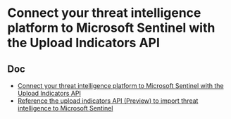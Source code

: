 # Connect your threat intelligence platform to Microsoft Sentinel with the Upload Indicators API

## Doc
* [Connect your threat intelligence platform to Microsoft Sentinel with the Upload Indicators API](https://learn.microsoft.com/en-us/azure/sentinel/connect-threat-intelligence-upload-api)
* [Reference the upload indicators API (Preview) to import threat intelligence to Microsoft Sentinel](https://learn.microsoft.com/en-us/azure/sentinel/upload-indicators-api#assemble-the-request-message)
